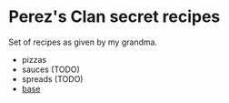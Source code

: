 # Perez's Clan secret recipes

Set of recipes as given by my grandma.

 - pizzas
 - sauces (TODO)
 - spreads (TODO)
- [base](./pizzas/base.md)
